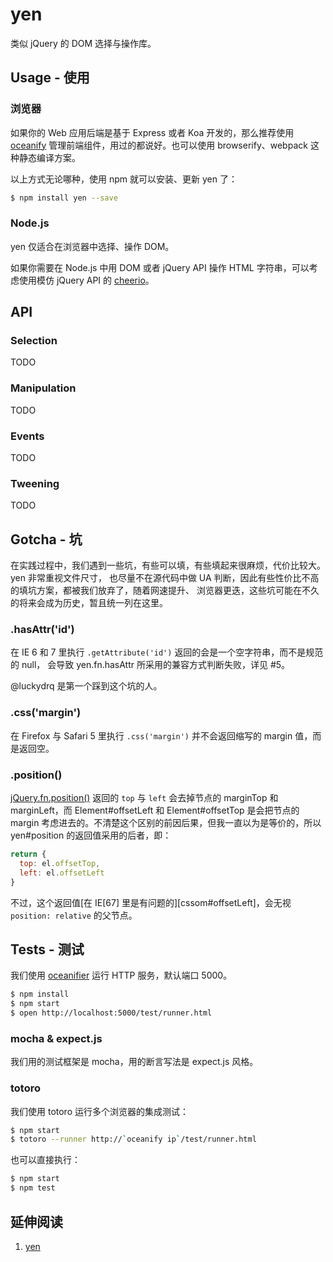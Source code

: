 # yen

类似 jQuery 的 DOM 选择与操作库。


## Usage - 使用

### 浏览器

如果你的 Web 应用后端是基于 Express 或者 Koa 开发的，那么推荐使用 [oceanify][oceanify]
管理前端组件，用过的都说好。也可以使用 browserify、webpack 这种静态编译方案。

以上方式无论哪种，使用 npm 就可以安装、更新 yen 了：

```bash
$ npm install yen --save
```


### Node.js

yen 仅适合在浏览器中选择、操作 DOM。

如果你需要在 Node.js 中用 DOM 或者 jQuery API 操作 HTML 字符串，可以考虑使用模仿
jQuery API 的 [cheerio][cheerio]。


## API

### Selection

TODO

### Manipulation

TODO

### Events

TODO

### Tweening

TODO


## Gotcha - 坑

在实践过程中，我们遇到一些坑，有些可以填，有些填起来很麻烦，代价比较大。yen 非常重视文件尺寸，
也尽量不在源代码中做 UA 判断，因此有些性价比不高的填坑方案，都被我们放弃了，随着网速提升、
浏览器更迭，这些坑可能在不久的将来会成为历史，暂且统一列在这里。


### .hasAttr('id')

在 IE 6 和 7 里执行 `.getAttribute('id')` 返回的会是一个空字符串，而不是规范的 null，
会导致 yen.fn.hasAttr 所采用的兼容方式判断失败，详见 #5。

@luckydrq 是第一个踩到这个坑的人。


### .css('margin')

在 Firefox 与 Safari 5 里执行 `.css('margin')` 并不会返回缩写的 margin 值，而是返回空。


### .position()

[jQuery.fn.position()][jQuery#position] 返回的 `top` 与 `left` 会去掉节点的
marginTop 和 marginLeft，而 Element#offsetLeft 和 Element#offsetTop 是会把节点的
margin 考虑进去的。不清楚这个区别的前因后果，但我一直以为是等价的，所以 yen#position
的返回值采用的后者，即：

```js
return {
  top: el.offsetTop,
  left: el.offsetLeft
}
```

不过，这个返回值[在 IE[67] 里是有问题的][cssom#offsetLeft]，会无视 `position: relative`
的父节点。


## Tests - 测试

我们使用 [oceanifier][oceanifier] 运行 HTTP 服务，默认端口 5000。

```bash
$ npm install
$ npm start
$ open http://localhost:5000/test/runner.html
```


### mocha & expect.js

我们用的测试框架是 mocha，用的断言写法是 expect.js 风格。


### totoro

我们使用 totoro 运行多个浏览器的集成测试：

```bash
$ npm start
$ totoro --runner http://`oceanify ip`/test/runner.html
```

也可以直接执行：

```bash
$ npm start
$ npm test
```


## 延伸阅读

1. [yen][1]


[cheerio]: https://github.com/cheeriojs/cheerio
[oceanify]: https://github.com/erzu/oceanify
[oceanifier]: https://github.com/erzu/oceanifier
[jQuery#position]: http://api.jquery.com/position/
[1]: http://cyj.me/f2e/2015/05/25/yen/
